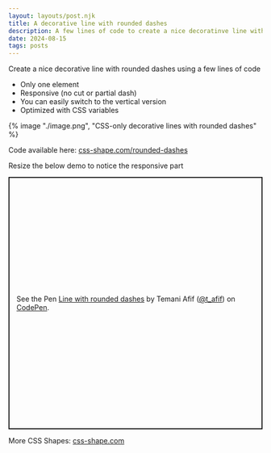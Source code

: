 ```yaml
---
layout: layouts/post.njk
title: A decorative line with rounded dashes
description: A few lines of code to create a nice decoratinve line with rounded dashes
date: 2024-08-15
tags: posts
---
```


Create a nice decorative line with rounded dashes using a few lines of code
* Only one element
* Responsive (no cut or partial dash)
* You can easily switch to the vertical version
* Optimized with CSS variables

{% image "./image.png", "CSS-only decorative lines with rounded dashes" %}

Code available here: [css-shape.com/rounded-dashes](https://css-shape.com/rounded-dashes/)

Resize the below demo to notice the responsive part

<p class="codepen" data-height="500" data-default-tab="result" data-slug-hash="ZEdvWQZ" data-pen-title="Line with rounded dashes" data-preview="true" data-user="t_afif" style="height: 500px; box-sizing: border-box; display: flex; align-items: center; justify-content: center; border: 2px solid; margin: 1em 0; padding: 1em;">
  <span>See the Pen <a href="https://codepen.io/t_afif/pen/ZEdvWQZ">
  Line with rounded dashes</a> by Temani Afif (<a href="https://codepen.io/t_afif">@t_afif</a>)
  on <a href="https://codepen.io">CodePen</a>.</span>
</p>
<script async src="https://cpwebassets.codepen.io/assets/embed/ei.js"></script>

More CSS Shapes: [css-shape.com](https://css-shape.com)